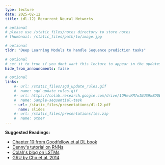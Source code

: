 ```yaml
---
type: lecture
date: 2025-02-12
title: (dl-12) Recurrent Neural Networks

# optional
# please use /static_files/notes directory to store notes
# thumbnail: /static_files/path/to/image.jpg 

# optional
tldr: "Deep Learning Models to handle Sequence prediction tasks"
  
# optional
# set it to true if you dont want this lecture to appear in the updates section
hide_from_announcments: false

# optional
links: 
    #- url: /static_files/sgd_update_rules.gif
    #  name: sgd_update_rules.gif
    #- url: https://colab.research.google.com/drive/1OHmvKM7wINUS9kBDQExY_oDKK4AX-wgN?usp=sharing
    #  name: Sample-sequential-task
    - url: /static_files/presentations/dl-12.pdf
      name: slides
    #- url: /static_files/presentations/lec.zip
    #  name: other
---
```

**Suggested Readings:**
- [Chapter 10 from Goodfellow et al DL book](https://www.deeplearningbook.org/contents/rnn.html)
- [Denny's tutorial on RNNs](https://dennybritz.com/posts/wildml/recurrent-neural-networks-tutorial-part-1/)
- [Colah's blog on LSTMs](https://colah.github.io/posts/2015-08-Understanding-LSTMs/) 
- [GRU by Cho et al. 2014](https://arxiv.org/pdf/1406.1078v3.pdf)
